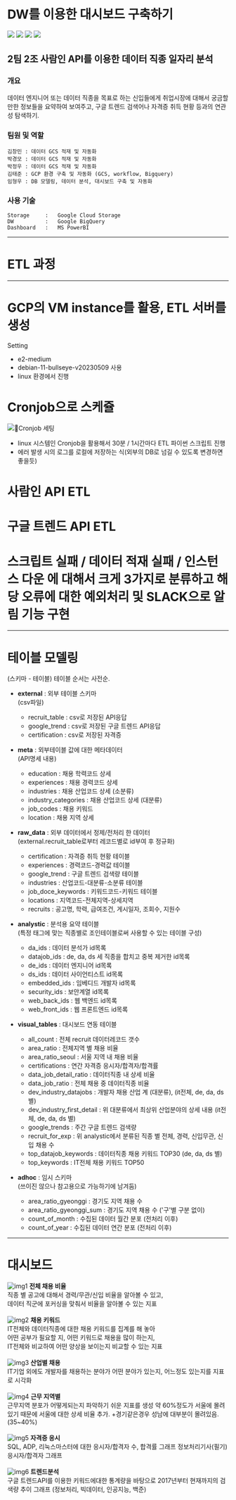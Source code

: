 
# DW를 이용한 대시보드 구축하기

<img src="https://img.shields.io/badge/github-181717?style=flat&logo=github&logoColor=white"/> <img src="https://img.shields.io/badge/slack-4A154B?style=flat&logo=slack&logoColor=white"/> <img src="https://img.shields.io/badge/googlecloud-4285F4?style=flat&logo=googlecloud&logoColor=white"/> <img src="https://img.shields.io/badge/powerbi-F2C811?style=flat&logo=powerbi&logoColor=white"/>

## 2팀 2조 사람인 API를 이용한 데이터 직종 일자리 분석

### 개요   
데이터 엔지니어 또는 데이터 직종을 목표로 하는 신입들에게 취업시장에 대해서 궁금할만한 정보들을 요약하여 보여주고, 구글 트렌드 검색어나 자격증 취득 현황 등과의 연관성 탐색하기.


### 팀원 및 역할

    김창민 : 데이터 GCS 적재 및 자동화
    박경모 : 데이터 GCS 적재 및 자동화
    박정우 : 데이터 GCS 적재 및 자동화
    김태준 : GCP 환경 구축 및 자동화 (GCS, workflow, Bigquery)
    임형우 : DB 모델링, 데이터 분석, 대시보드 구축 및 자동화

### 사용 기술

    Storage     :   Google Cloud Storage
    DW          :   Google BigQuery
    Dashboard   :   MS PowerBI
- - -
# ETL 과정
- - -
# GCP의 VM instance를 활용, ETL 서버를 생성
Setting
- e2-medium
- debian-11-bullseye-v20230509 사용
- linux 환경에서 진행

# Cronjob으로 스케쥴
![Cronjob 세팅](https://github.com/pjw74/GCP-Job-Board/assets/50907018/f1bf7385-0f82-410c-8571-a5acb6b3afa0)

- linux 시스템인 Cronjob을 활용해서 30분 / 1시간마다 ETL 파이썬 스크립트 진행
- 에러 발생 시의 로그를 로컬에 저장하는 식(외부의 DB로 넘길 수 있도록 변경하면 좋을듯)

# 사람인 API ETL

# 구글 트렌드 API ETL

# 스크립트 실패 / 데이터 적재 실패 / 인스턴스 다운 에 대해서 크게 3가지로 분류하고 해당 오류에 대한 예외처리 및 SLACK으로 알림 기능 구현


- - - 
# 테이블 모델링
(스키마 - 테이블)
테이블 순서는 사전순.

- **external** : 외부 테이블 스키마   
    (csv파일)
    - recruit_table : csv로 저장된 API응답
    - google_trend : csv로 저장된 구글 트렌드 API응답
    - certification : csv로 저장된 자격증 

- **meta** : 외부테이블 값에 대한 메타데이터   
    (API명세 내용)
    - education : 채용 학력코드 상세
    - experiences : 채용 경력코드 상세
    - industries : 채용 산업코드 상세 (소분류)
    - industry_categories : 채용 산업코드 상세 (대분류)
    - job_codes : 채용 키워드
    - location : 채용 지역 상세

- **raw_data** : 외부 데이터에서 정제/전처리 한 데이터   
    (external.recruit_table로부터 레코드별로 id부여 후 정규화)
    - certification : 자격증 취득 현황 테이블
    - experiences : 경력코드-경력값 테이블
    - google_trend : 구글 트렌드 검색량 테이블
    - industries : 산업코드-대분류-소분류 테이블
    - job_doce_keywords : 키워드코드-키워드 테이블
    - locations : 지역코드-전체지역-상세지역
    - recruits : 공고명, 학력, 급여조건, 게시일자, 조회수, 지원수

- **analystic** : 분석용 요약 테이블   
    (특정 태그에 맞는 직종별로 조인테이블로써 사용할 수 있는 테이블 구성)
    - da_ids : 데이터 분석가 id목록
    - datajob_ids : de, da, ds 세 직종을 합치고 중복 제거한 id목록
    - de_ids : 데이터 엔지니어 id목록
    - ds_ids : 데이터 사이언티스트 id목록
    - embedded_ids : 임베디드 개발자 id목록
    - security_ids : 보안계열 id목록
    - web_back_ids : 웹 백엔드 id목록
    - web_front_ids : 웹 프론트엔드 id목록

- **visual_tables** : 대시보드 연동 테이블
    - all_count : 전체 recruit 데이터레코드 갯수
    - area_ratio : 전체지역 별 채용 비율
    - area_ratio_seoul : 서울 지역 내 채용 비율
    - certifications : 연간 자격증 응시자/합격자/합격률
    - data_job_detail_ratio : 데이터직종 내 상세 비율
    - data_job_ratio : 전체 채용 중 데이터직종 비율
    - dev_industry_datajobs : 개발자 채용 산업 계 (대분류), (it전체, de, da, ds 별)
    - dev_industry_first_detail : 위 대분류에서 최상위 산업분야의 상세 내용 (it전체, de, da, ds 별)
    - google_trends : 주간 구글 트렌드 검색량
    - recruit_for_exp : 위 analystic에서 분류된 직종 별 전체, 경력, 신입무관, 신입 채용 수
    - top_datajob_keywords : 데이터직종 채용 키워드 TOP30 (de, da, ds 별)
    - top_keywords : IT전체 채용 키워드 TOP50

- **adhoc** : 임시 스키마   
    (쓰이진 않으나 참고용으로 가능하기에 남겨둠)
    - area_ratio_gyeonggi : 경기도 지역 채용 수
    - area_ratio_gyeonggi_sum : 경기도 지역 채용 수 ('구'별 구분 없이)
    - count_of_month : 수집된 데이터 월간 분포 (전처리 이후)
    - count_of_year : 수집된 데이터 연간 분포 (전처리 이후)

- - -
# 대시보드
![img1](/dashboard/w9_visualization_real_last_1.png)
**전체 채용 비율**   
직종 별 공고에 대해서 경력/무관/신입 비율을 알아볼 수 있고,   
데이터 직군에 포커싱을 맞춰서 비율을 알아볼 수 있는 지표
<br><br>
![img2](/dashboard/w9_visualization_real_last_2.png)
**채용 키워드**   
IT전체와 데이터직종에 대한 채용 키워드를 집계를 해 놓아   
어떤 공부가 필요할 지, 어떤 키워드로 채용을 많이 하는지,   
IT전체와 비교하여 어떤 양상을 보이는지 비교할 수 있는 지표
<br><br>
![img3](/dashboard/w9_visualization_real_last_3.png)
**산업별 채용**   
IT기업 외에도 개발자를 채용하는 분야가 어떤 분야가 있는지, 어느정도 있는지를 지표로 시각화
<br><br>
![img4](/dashboard/w9_visualization_real_last_4.png)
**근무 지역별**   
근무지역 분포가 어떻게되는지 파악하기 쉬운 지표를 생성
약 60%정도가 서울에 몰려있기 때문에 서울에 대한 상세 비율 추가.
+경기같은경우 성남에 대부분이 몰려있음. (35~40%)
<br><br>
![img5](/dashboard/w9_visualization_real_last_5.png)
**자격증 응시**   
SQL, ADP, 리눅스마스터에 대한 응시자/합격자 수, 합격률 그래프
정보처리기사(필기) 응시자/합격자 그래프
<br><br>
![img6](/dashboard/w9_visualization_real_last_6.png)
**트렌드분석**   
구글 트렌드API를 이용한 키워드에대한 통계량을 바탕으로 2017년부터 현재까지의 검색량 추이 그래프
(정보처리, 빅데이터, 인공지능, 백준)
